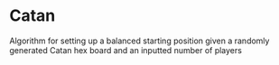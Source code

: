 # Catan
Algorithm for setting up a balanced starting position given a randomly generated Catan hex board and an inputted number of players
